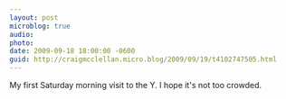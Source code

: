 ```yaml
---
layout: post
microblog: true
audio: 
photo: 
date: 2009-09-18 18:00:00 -0600
guid: http://craigmcclellan.micro.blog/2009/09/19/t4102747505.html
---
```

My first Saturday morning visit to the Y.  I hope it's not too crowded.
